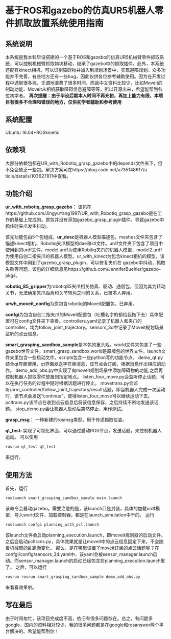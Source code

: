 # 基于ROS和gazebo的仿真UR5机器人零件抓取放置系统使用指南
## 系统说明
本系统是我本科毕设搭建的一个基于ROS和gazebo的仿真UR5机械臂零件抓取系统，可以控制机械臂抓取物块移动，继承了gazebo中的抓取插件。此外，本系统还配有kinect相机，可以识别障碍物并加入到规划场景中，实现避障规划。众多功能并不完善，有些地方还有一些bug，因此仅供各位参考辅助使用。因为在开发过程中遇到很多坑，无谓地浪费了很多时间，而且中文资料比较少，比如Moveit的制动功能、Moveit从相机获取障碍信息避障等等，所以开源出来，希望能帮到各位初学者。
**再次提醒：由于毕设后期本人时间不再充裕，再加上能力有限，本项目有很多不合理和错误的地方，仅供初学者辅助和参考使用**
## 系统配置
Ubuntu 16.04+ROSkinetic
## 依赖项
大部分依赖包都在UR_with_Robotiq_grasp_gazebo中的depends文件夹下，但不免会缺乏一些包。解决方案可在https://blog.csdn.net/a735148617/a
ticle/details/103627811中查看。
## 功能介绍
**ur_with_robotiq_grasp_gazebo：**
该包在https://github.com/JingyuYang1997/UR_with_Robotiq_grasp_gazebo是在工作的基础上完成的。原包并没有添加gazebo_grasp_plugin插件，导致gazebo中抓住时夹爪发生抖动。

该元功能包由5个包组成，**ur_desc**是机器人模型描述包，meshes文件夹包含了描述kinect相机、Robotiq夹爪模型的dae和stl文件。urdf文件夹下包含了项目中使用到的urdf文件。model.urdf为使用Robitiq夹爪的机器人模型，model2.urdf为使用自创二指夹爪的机器人模型。ur_with_kinect为包含kinect相机的模型，该模型文件中用到了gazebo_grasp_plugin，可以修复夹爪在 gazebo中抖动，抓取失败等问题，该包的详细信息见https://github.com/JenniferBuehler/gazebo-pkgs。

**robotiq_85_gripper**为robotiq85夹爪相关仿真、驱动、通信包，但因为其为转动关节，无法确定夹爪距离和关节转角之间的关系，已被本人弃用。

**urwh_moveit_config**为原包含robotiq的Moveit配置包，已弃用。

**confgi**为包含自创二指夹爪的Moveit配置包（吐槽名字的都给我拖下去）具体配置可在config文件夹下查看。controllers.yaml记录了机器人和夹爪的controller，均为follow_joint_trajectory。sensors_3d中记录了Moveit规划场景监听的点云信息。

**smart_grasping_sandbox_sample**是本包的重头戏。world文件夹包含了一些gazebo世界文件，smart_grasp_sandbox.world是原版包的世界文件。launch文件夹里包含一些启动文件。scripts包含一些python写的功能节点。
demo_qt.py结合qt界面使用，qt界面发送字符串消息，该节点会订阅，根据消息作出相应的动作。
demo_add_obs.py中实现了向moveit规划场景中添加障碍物的功能,之后再控制机器人抓取零件放置到指定地点。
listen_four_move.py会监听停止话题，可以在执行任务的过程中随时根据话题进行停止。
movetrans.py会监听/arm_controller/follow_joint_trajectory/result话题，即当机器人完成一次运动时，该节点会发送“continue”，使得listen_four_move可以继续运动下去。
pcltrans.py该节点在收到点云信息后将该信息保存，之后持续不断地发送该话题。
stop_demo.py会让机器人启动后突然停止，用作测试。

**grasp_msg：**
一种新建的rosmsg类型，用于传递抓取位姿。

**qt_test:**
实现了可视化界面，可以通过启动ROS节点，发送话题，来控制机器人运动。
可以使用

```bash
rosrun qt_test qt_test
```
来运行。
## 使用方法
首先，运行
```bash
roslaunch smart_grasping_sandbox_sample main.launch 
```
该命令会启动gazebo。需要注意的是，该launch只是封装，具体的加载urdf模型，导入world文件，加载控制器，都是在launch_simulation中干的。
运行

```bash
roslaunch confgi planning_with_pcl.launch 
```
该launch文件会启动planning_execution.launch，即moveit规划器的启动文件。之后会启动pcltrans.py，具体效果就是让moveit中的点云信息固定下来，不会随着机械臂的乱跑而变化。
那么，是在哪里设置了moveit订阅的点云话题呢？在confgi/config/sensors_3d.yaml中，该yaml会被sensor_manager.launch启动。而sensor_manager.launch的启动已经包含在planning_execution.launch里了。
之后，可以运行
```bash
rosrun rosrun smart_grasping_sandbox_sample demo_add_obs.py 
```
来看看效果啦。

## 写在最后
由于时间匆忙，该项目完成度不高，依旧有很多问题存在。总之，有问题多google，国内的资料相对较少，我的很多问题都是在google和rosanswer两个平台解决的。希望能帮到你！
